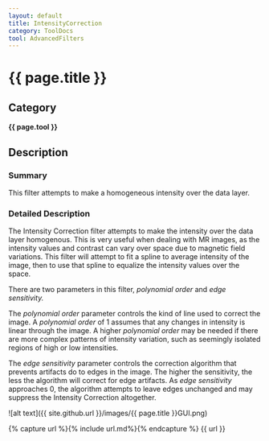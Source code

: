 ```yaml
---
layout: default
title: IntensityCorrection
category: ToolDocs 
tool: AdvancedFilters
---
```


# {{ page.title }} 

## Category

**{{ page.tool }}**

## Description

### Summary

This filter attempts to make a homogeneous intensity over the data layer.

### Detailed Description

The Intensity Correction filter attempts to make the intensity over the data layer homogenous. This is very useful when dealing with MR images, as the intensity values and contrast can vary over space due to magnetic field variations. This filter will attempt to fit a spline to average intensity of the image, then to use that spline to equalize the intensity values over the space.

There are two parameters in this filter, *polynomial order* and *edge sensitivity.*

The *polynomial order* parameter controls the kind of line used to correct the image. A *polynomial order* of 1 assumes that any changes in intensity is linear through the image. A higher *polynomial order* may be needed if there are more complex patterns of intensity variation, such as seemingly isolated regions of high or low intensities.

The *edge sensitivity* parameter controls the correction algorithm that prevents artifacts do to edges in the image. The higher the sensitivity, the less the algorithm will correct for edge artifacts. As *edge sensitivity* approaches 0, the algorithm attempts to leave edges unchanged and may suppress the Intensity Correction altogether.

![alt text]({{ site.github.url }}/images/{{ page.title }}GUI.png)

{% capture url %}{% include url.md%}{% endcapture %}
{{ url }}

